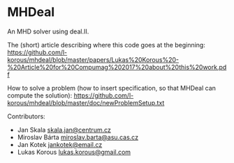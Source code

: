 # MHDeal

An MHD solver using deal.II.

The (short) article describing where this code goes at the beginning: https://github.com/l-korous/mhdeal/blob/master/papers/Lukas%20Korous%20-%20Article%20for%20Compumag%202017%20about%20this%20work.pdf

How to solve a problem (how to insert specification, so that MHDeal can compute the solution):
https://github.com/l-korous/mhdeal/blob/master/doc/newProblemSetup.txt

Contributors:
- Jan Skala <skala.jan@centrum.cz>
- Miroslav Bárta <miroslav.barta@asu.cas.cz>
- Jan Kotek <jankotek@email.cz>
- Lukas Korous <lukas.korous@gmail.com>

